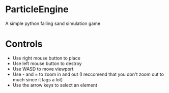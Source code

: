 # ParticleEngine
A simple python falling sand simulation game

# Controls
- Use right mouse button to place
- Use left mouse button to destroy
- Use WASD to move viewport
- Use - and = to zoom in and out (I reccomend that you don't zoom out to much since it lags a lot)
- Use the arrow keys to select an element
